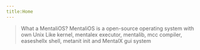 ```yaml
---
title:Home
---
```



> What a MentaliOS?
MentaliOS is a open-source operating system with own Unix Like kernel, mentalex executor, mentalib, mcc compiler, easeshellx shell, metanit init and MentalX gui system
